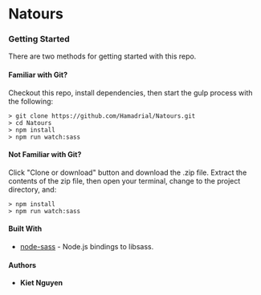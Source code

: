 # Natours

### Getting Started

There are two methods for getting started with this repo.

#### Familiar with Git?
Checkout this repo, install dependencies, then start the gulp process with the following:

```
> git clone https://github.com/Hamadrial/Natours.git
> cd Natours
> npm install
> npm run watch:sass
```

#### Not Familiar with Git?
Click "Clone or download" button and download the .zip file.  Extract the contents of the zip file, then open your terminal, change to the project directory, and:

```
> npm install
> npm run watch:sass
```

#### Built With

* [node-sass](https://github.com/sass/node-sass) - Node.js bindings to libsass.



#### Authors

* **Kiet Nguyen**
